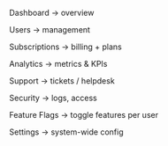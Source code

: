 Dashboard → overview

Users → management

Subscriptions → billing + plans

Analytics → metrics & KPIs

Support → tickets / helpdesk

Security → logs, access

Feature Flags → toggle features per user

Settings → system-wide config
